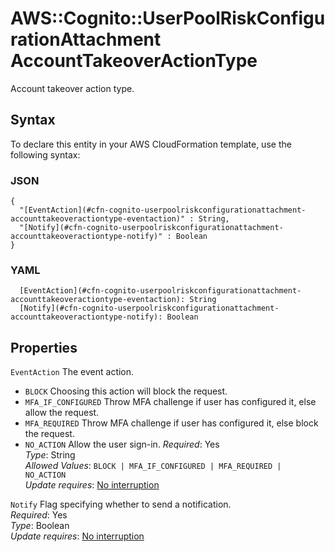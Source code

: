 # AWS::Cognito::UserPoolRiskConfigurationAttachment AccountTakeoverActionType<a name="aws-properties-cognito-userpoolriskconfigurationattachment-accounttakeoveractiontype"></a>

Account takeover action type\.

## Syntax<a name="aws-properties-cognito-userpoolriskconfigurationattachment-accounttakeoveractiontype-syntax"></a>

To declare this entity in your AWS CloudFormation template, use the following syntax:

### JSON<a name="aws-properties-cognito-userpoolriskconfigurationattachment-accounttakeoveractiontype-syntax.json"></a>

```
{
  "[EventAction](#cfn-cognito-userpoolriskconfigurationattachment-accounttakeoveractiontype-eventaction)" : String,
  "[Notify](#cfn-cognito-userpoolriskconfigurationattachment-accounttakeoveractiontype-notify)" : Boolean
}
```

### YAML<a name="aws-properties-cognito-userpoolriskconfigurationattachment-accounttakeoveractiontype-syntax.yaml"></a>

```
  [EventAction](#cfn-cognito-userpoolriskconfigurationattachment-accounttakeoveractiontype-eventaction): String
  [Notify](#cfn-cognito-userpoolriskconfigurationattachment-accounttakeoveractiontype-notify): Boolean
```

## Properties<a name="aws-properties-cognito-userpoolriskconfigurationattachment-accounttakeoveractiontype-properties"></a>

`EventAction`  <a name="cfn-cognito-userpoolriskconfigurationattachment-accounttakeoveractiontype-eventaction"></a>
The event action\.  
+  `BLOCK` Choosing this action will block the request\.
+  `MFA_IF_CONFIGURED` Throw MFA challenge if user has configured it, else allow the request\.
+  `MFA_REQUIRED` Throw MFA challenge if user has configured it, else block the request\.
+  `NO_ACTION` Allow the user sign\-in\.
*Required*: Yes  
*Type*: String  
*Allowed Values*: `BLOCK | MFA_IF_CONFIGURED | MFA_REQUIRED | NO_ACTION`  
*Update requires*: [No interruption](https://docs.aws.amazon.com/AWSCloudFormation/latest/UserGuide/using-cfn-updating-stacks-update-behaviors.html#update-no-interrupt)

`Notify`  <a name="cfn-cognito-userpoolriskconfigurationattachment-accounttakeoveractiontype-notify"></a>
Flag specifying whether to send a notification\.  
*Required*: Yes  
*Type*: Boolean  
*Update requires*: [No interruption](https://docs.aws.amazon.com/AWSCloudFormation/latest/UserGuide/using-cfn-updating-stacks-update-behaviors.html#update-no-interrupt)